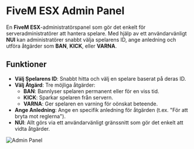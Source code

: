 # FiveM ESX Admin Panel

En **FiveM ESX**-administratörspanel som gör det enkelt för serveradministratörer att hantera spelare. Med hjälp av ett användarvänligt **NUI** kan administratörer snabbt välja spelarens ID, ange anledning och utföra åtgärder som **BAN**, **KICK**, eller **VARNA**.

## Funktioner

- **Välj Spelarens ID**: Snabbt hitta och välj en spelare baserat på deras ID.
- **Välj Åtgärd**: Tre möjliga åtgärder:
  - **BAN**: Bannlyser spelaren permanent eller för en viss tid.
  - **KICK**: Sparkar spelaren från servern.
  - **VARNA**: Ger spelaren en varning för oönskat beteende.
- **Ange Anledning**: Ange en specifik anledning för åtgärden (t.ex. "För att bryta mot reglerna").
- **NUI**: Allt görs via ett användarvänligt gränssnitt som gör det enkelt att vidta åtgärder.

![Admin Panel](https://ibb.co/GHhRpMK)
